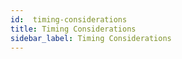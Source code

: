 ```yaml
---
id:  timing-considerations
title: Timing Considerations
sidebar_label: Timing Considerations
---
```

